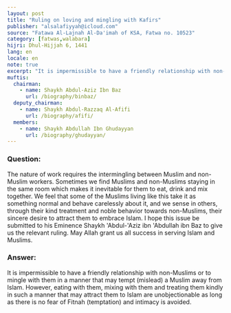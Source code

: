 ```yaml
---
layout: post
title: "Ruling on loving and mingling with Kafirs"
publisher: "alsalafiyyah@icloud.com"
source: "Fatawa Al-Lajnah Al-Da'imah of KSA, Fatwa no. 10523"
category: [fatwas,walabara]
hijri: Dhul-Hijjah 6, 1441
lang: en
locale: en
note: true
excerpt: "It is impermissible to have a friendly relationship with non-Muslims or to mingle with them in a manner that may tempt (mislead) a Muslim away from Islam."
muftis:
  chairman: 
    - name: Shaykh Abdul-Aziz Ibn Baz
      url: /biography/binbaz/
  deputy_chairman:
    - name: Shaykh Abdul-Razzaq Al-Afifi
      url: /biography/afifi/
  members: 
    - name: Shaykh Abdullah Ibn Ghudayyan
      url: /biography/ghudayyan/
---
```


### Question: 
 
The nature of work requires the intermingling between Muslim and non-Muslim workers. Sometimes we find Muslims and non-Muslims staying in the same room which makes it inevitable for them to eat, drink and mix together. We feel that some of the Muslims living like this take it as something normal and behave carelessly about it, and we sense in others, through their kind treatment and noble behavior towards non-Muslims, their sincere desire to attract them to embrace Islam. I hope this issue be submitted to his Eminence Shaykh 'Abdul-'Aziz ibn 'Abdullah ibn Baz to give us the relevant ruling. May Allah grant us all success in serving Islam and Muslims.

### Answer:

It is impermissible to have a friendly relationship with non-Muslims or to mingle with them in a manner that may tempt (mislead) a Muslim away from Islam. However, eating with them, mixing with them and treating them kindly in such a manner that may attract them to Islam are unobjectionable as long as there is no fear of Fitnah (temptation) and intimacy is avoided.
